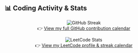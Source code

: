 ## 📊 Coding Activity & Stats

<p align="center">
  <!-- GitHub Streak Stats -->
  <img src="https://github-readme-streak-stats.herokuapp.com/?user=Mehardeep79" alt="GitHub Streak" />
  <br>
  👉 <a href="https://github.com/Mehardeep79">View my full GitHub contribution calendar</a>
</p>
<p align="center">
  <!-- LeetCode Stats -->
  <img src="https://leetcard.jacoblin.cool/Mehardeep7?theme=light&ext=activity" alt="LeetCode Stats" />
  <br>
  👉 <a href="https://leetcode.com/Mehardeep7/">View my LeetCode profile & streak calendar</a>
</p>
